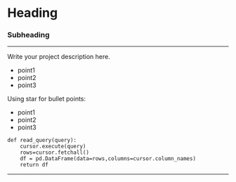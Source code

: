 # Heading
### Subheading

---
Write your project description here.
- point1
- point2
- point3

Using star for bullet points:
* point1
* point2
* point3

```
def read_query(query):
    cursor.execute(query)
    rows=cursor.fetchall()
    df = pd.DataFrame(data=rows,columns=cursor.column_names)
    return df
```

***

